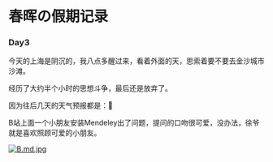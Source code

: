 # 春晖の假期记录

### Day3

今天的上海是阴沉的，我八点多醒过来，看着外面的天，思索着要不要去金沙城市沙滩。

经历了大约半个小时的思想斗争，最后还是放弃了。

因为往后几天的天气预报都是：:closed_umbrella:

B站上面一个小朋友安装Mendeley出了问题，提问的口吻很可爱，没办法，徐爷就是喜欢照顾可爱的小朋友。

[![B.md.jpg](https://img.xuchunhui.top/images/2021/08/11/B.md.jpg)](https://img.xuchunhui.top/image/XA92)
